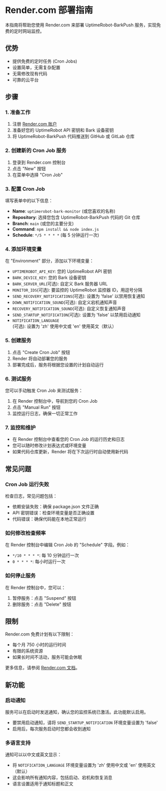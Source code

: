 # Render.com 部署指南

本指南将帮助您使用 Render.com 来部署 UptimeRobot-BarkPush 服务，实现免费的定时网站监控。

## 优势

- 提供免费的定时任务 (Cron Jobs)
- 设置简单，无需复杂配置
- 无需修改现有代码
- 可靠的云平台

## 步骤

### 1. 准备工作

1. 注册 [Render.com 账户](https://render.com/register)
2. 准备好您的 UptimeRobot API 密钥和 Bark 设备密钥
3. 将 UptimeRobot-BarkPush 代码推送到 GitHub 或 GitLab 仓库

### 2. 创建新的 Cron Job 服务

1. 登录到 Render.com 控制台
2. 点击 "New" 按钮
3. 在菜单中选择 "Cron Job"

### 3. 配置 Cron Job

填写表单中的以下信息：

- **Name**: `uptimerobot-bark-monitor` (或您喜欢的名称)
- **Repository**: 选择您包含 UptimeRobot-BarkPush 代码的 Git 仓库
- **Branch**: `main` (或您的主要分支)
- **Command**: `npm install && node index.js`
- **Schedule**: `*/5 * * * *` (每 5 分钟运行一次)

### 4. 添加环境变量

在 "Environment" 部分，添加以下环境变量：

- `UPTIMEROBOT_API_KEY`: 您的 UptimeRobot API 密钥
- `BARK_DEVICE_KEY`: 您的 Bark 设备密钥
- `BARK_SERVER_URL`(可选): 自定义 Bark 服务器 URL
- `MONITOR_IDS`(可选): 要监控的 UptimeRobot 监控器 ID，用逗号分隔
- `SEND_RECOVERY_NOTIFICATIONS`(可选): 设置为 'false' 以禁用恢复通知
- `DOWN_NOTIFICATION_SOUND`(可选): 自定义宕机通知声音
- `RECOVERY_NOTIFICATION_SOUND`(可选): 自定义恢复通知声音
- `SEND_STARTUP_NOTIFICATION`(可选): 设置为 'false' 以禁用启动通知
- `NOTIFICATION_LANGUAGE`(可选): 设置为 'zh' 使用中文或 'en' 使用英文（默认）

### 5. 创建服务

1. 点击 "Create Cron Job" 按钮
2. Render 将自动部署您的服务
3. 部署完成后，服务将根据您设置的计划自动运行

### 6. 测试服务

您可以手动触发 Cron Job 来测试服务：

1. 在 Render 控制台中，导航到您的 Cron Job
2. 点击 "Manual Run" 按钮
3. 监控运行日志，确保一切正常工作

### 7. 监控和维护

- 在 Render 控制台中查看您的 Cron Job 的运行历史和日志
- 您可以随时修改计划表达式或环境变量
- 如果代码仓库更新，Render 将在下次运行时自动使用新代码

## 常见问题

### Cron Job 运行失败

检查日志，常见问题包括：
- 依赖安装失败：确保 package.json 文件正确
- API 密钥错误：检查环境变量是否正确设置
- 代码错误：确保代码能在本地正常运行

### 如何修改检查频率

在 Render 控制台中编辑 Cron Job 的 "Schedule" 字段。例如：
- `*/10 * * * *`: 每 10 分钟运行一次
- `0 * * * *`: 每小时运行一次

### 如何停止服务

在 Render 控制台中，您可以：
1. 暂停服务：点击 "Suspend" 按钮
2. 删除服务：点击 "Delete" 按钮

## 限制

Render.com 免费计划有以下限制：
- 每个月 750 小时的运行时间
- 有限的系统资源
- 如果长时间不活动，服务可能会休眠

更多信息，请参阅 [Render.com 文档](https://render.com/docs)。

## 新功能

### 启动通知

服务可以在启动时发送通知，确认您的监控系统已激活。此功能默认启用。

- 要禁用启动通知，请将 `SEND_STARTUP_NOTIFICATION` 环境变量设置为 'false'
- 启用后，每次服务启动时您都会收到通知

### 多语言支持

通知可以以中文或英文显示：

- 将 `NOTIFICATION_LANGUAGE` 环境变量设置为 'zh' 使用中文或 'en' 使用英文（默认）
- 这会影响所有通知内容，包括启动、宕机和恢复消息
- 语言设置适用于通知标题和正文 